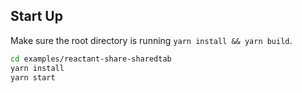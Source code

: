 ## Start Up

Make sure the root directory is running `yarn install && yarn build`.

```bash
cd examples/reactant-share-sharedtab
yarn install
yarn start
```
